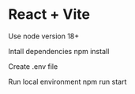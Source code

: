 # React + Vite

Use node version 18+

Intall dependencies
npm install

Create .env file

Run local environment
npm run start
